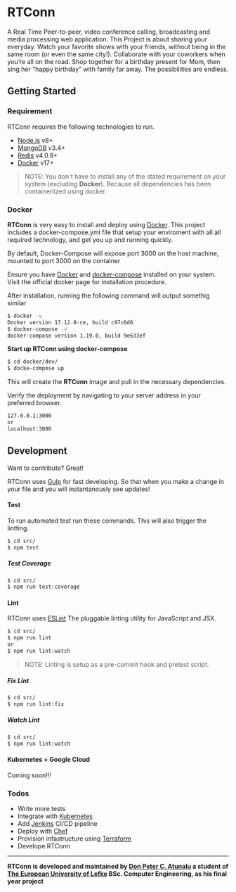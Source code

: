 
# RTConn
A Real Time Peer-to-peer, video conference calling, broadcasting and media processing web application. This Project is about sharing your everyday. Watch your favorite shows with your friends, without being in the same room (or even the same city!). Collaborate with your coworkers when you’re all on the road. Shop together for a birthday present for Mom, then sing her “happy birthday” with family far away. The possibilities are endless.


## Getting Started 
### Requirement

RTConn requires the following technologies to run.

- [Node.js](https://nodejs.org/) v8+
- [MongoDB](https://www.mongodb.com/) v3.4+
- [Redis](https://redis.io/) v4.0.8+
- [Docker](https://www.docker.com/) v17+

> NOTE: You don't have to install any of the stated requirement on your system (excluding **Docker**). Because all dependencies has been containerlized using docker.


### Docker
**RTConn** is very easy to install and deploy using  [Docker](https://www.docker.com/). This project includes a docker-compose.yml file that setup your enviroment with all all required technology, and get you up and running quickly.

By default, Docker-Compose will expose port 3000 on the host machine, mounted to port 3000 on the container

Ensure you have [Docker](https://docs.docker.com/install/) and [docker-compose](https://docs.docker.com/compose/install/) installed on your system. Visit the official docker page for installation procedure.

After installation, running the following command will  output somethig similar 
```sh
$ docker -v
Docker version 17.12.0-ce, build c97c6d6
$ docker-compose -v
docker-compose version 1.19.0, build 9e633ef
```
**Start up RTConn using docker-compose**
```sh
$ cd docker/dev/
$ docke-compose up
```
This will create the **RTConn** image and pull in the necessary dependencies. 

Verify the deployment by navigating to your server address in your preferred browser.

```sh
127.0.0.1:3000 
or
localhost:3000
```
## Development

Want to contribute? Great!

RTConn uses [Gulp](https://gulpjs.com/)  for fast developing.
So that when you make a change in your file and you will instantanously see updates!

#### Test
To run automated test run these commands. This will also trigger the lintting.
```sh
$ cd src/
$ npm test
```
##### Test Coverage
```sh
$ cd src/
$ npm run test:coverage
```

#### Lint
RTConn uses [ESLint](https://eslint.org/) The pluggable linting  utility  for JavaScript and JSX.
```sh
$ cd src/
$ npm run lint
or 
$ npm run lint:watch
```
> NOTE: Linting is setup as a pre-commit hook and pretest script.
##### Fix Lint 
```sh
$ cd src/
$ npm run lint:fix
```
##### Watch Lint 
```sh
$ cd src/
$ npm run lint:watch
```




#### Kubernetes + Google Cloud

Coming soon!!!


### Todos

 - Write more tests
 -  Integrate with [Kubernetes](https://kubernetes.io/)
 - Add [Jenkins](https://jenkins.io/) CI/CD pipeline
 - Deploy with [Chef](https://www.chef.io/chef/)
 - Provision infastructure using [Terraform](https://www.terraform.io/)
 - Develope RTConn


----------


**RTConn is developed and maintained by [Don Peter C. Atunalu](https://www.linkedin.com/in/don-peter-atunalu-68864494/) a student of [The European University of Lefke](http://www.eul.edu.tr/en/)  BSc. Computer Engineering, as his final year project**
